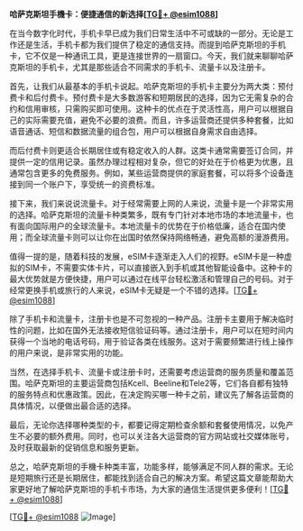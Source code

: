 **哈萨克斯坦手機卡：便捷通信的新选择[[TG💪+ @esim1088](https://t.me/s/esim1088)]**

在当今数字化时代，手机卡早已成为我们日常生活中不可或缺的一部分。无论是工作还是生活，手机卡都为我们提供了稳定的通信支持。而提到哈萨克斯坦的手机卡，它不仅是一种通讯工具，更是连接世界的一扇窗口。今天，我们就来聊聊哈萨克斯坦的手机卡，尤其是那些适合不同需求的手机卡、流量卡以及注册卡。

首先，让我们从最基本的手机卡说起。哈萨克斯坦的手机卡主要分为两大类：预付费卡和后付费卡。预付费卡是大多数游客和短期居民的选择，因为它无需复杂的合约和信用审核，只需购买即可使用。这种卡的优点在于灵活性高，用户可以根据自己的实际需要充值，避免不必要的浪费。而且，许多运营商还提供多种套餐，比如语音通话、短信和数据流量的组合包，用户可以根据自身需求自由选择。

而后付费卡则更适合长期居住或有稳定收入的人群。这类卡通常需要签订合同，并提供一定的信用记录。虽然办理过程相对复杂，但它的好处在于价格更为优惠，且通常包含更多的免费服务。例如，某些运营商提供的家庭套餐，可以将多个设备连接到同一个账户下，享受统一的资费标准。

接下来，我们来说说流量卡。对于经常需要上网的人来说，流量卡是一个非常实用的选择。哈萨克斯坦的流量卡种类繁多，既有专门针对本地市场的本地流量卡，也有面向国际用户的全球流量卡。本地流量卡的优势在于价格低廉，适合在国内使用；而全球流量卡则可以让你在出国时依然保持网络畅通，避免高额的漫游费用。

值得一提的是，随着科技的发展，eSIM卡逐渐走入人们的视野。eSIM卡是一种虚拟的SIM卡，不需要实体卡片，可以直接嵌入到手机或其他智能设备中。这种卡的最大优势就是方便快捷，用户可以通过在线平台轻松激活和管理自己的号码。对于经常更换手机或旅行的人来说，eSIM卡无疑是一个不错的选择。[[TG💪+ @esim1088](https://t.me/s/esim1088)]

除了手机卡和流量卡，注册卡也是不可忽视的一种产品。注册卡主要用于解决临时性的问题，比如在国外无法接收短信验证码等。通过注册卡，用户可以在短时间内获得一个当地的电话号码，用于验证各类在线服务。这对于需要频繁进行线上操作的用户来说，是非常实用的功能。

当然，在选择手机卡、流量卡或注册卡时，还需要考虑运营商的服务质量和覆盖范围。哈萨克斯坦的主要运营商包括Kcell、Beeline和Tele2等，它们各自都有独特的服务特点和优惠政策。因此，在决定购买哪一种卡之前，建议先了解各运营商的具体情况，以便做出最合适的选择。

最后，无论你选择哪种类型的卡，都要记得定期检查余额和套餐使用情况，以免产生不必要的额外费用。同时，也可以关注各大运营商的官方网站或社交媒体账号，及时获取最新的促销信息和服务更新。

总之，哈萨克斯坦的手機卡种类丰富，功能多样，能够满足不同人群的需求。无论是短期旅行还是长期居住，都能找到适合自己的解决方案。希望这篇文章能帮助大家更好地了解哈萨克斯坦的手机卡市场，为大家的通信生活提供更多便利！[[TG💪+ @esim1088](https://t.me/s/esim1088)]

[[TG💪+ @esim1088](https://t.me/s/esim1088) ![Image](https://i.postimg.cc/4NQfJmqS/Snipaste-2025-05-13-00-14-12.png)]